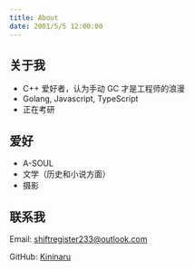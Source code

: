 ```yaml
---
title: About
date: 2001/5/5 12:00:00
---
```


## 关于我

- C++ 爱好者，认为手动 GC 才是工程师的浪漫
- Golang, Javascript, TypeScript
- 正在考研

## 爱好

- A-SOUL
- 文学（历史和小说方面）
- 摄影

## 联系我

Email: shiftregister233@outlook.com

GitHub: [Kininaru](https://github.com/kininaru)
